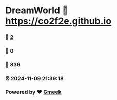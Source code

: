 # DreamWorld :link: https://co2f2e.github.io 
### :page_facing_up: [2](https://co2f2e.github.io/tag.html) 
### :speech_balloon: 0 
### :hibiscus: 836 
### :alarm_clock: 2024-11-09 21:39:18 
### Powered by :heart: [Gmeek](https://github.com/Meekdai/Gmeek)
